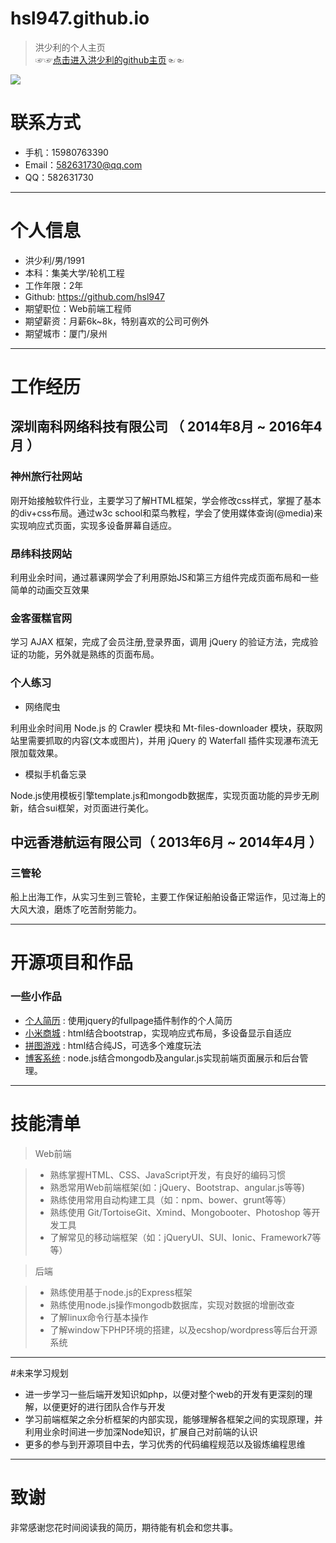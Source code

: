 # hsl947.github.io

> 洪少利的个人主页  
☞☞[点击进入洪少利的github主页](https://github.com/hsl947)☜☜  
  
![](http://tt1535-deercv.stor.sinaapp.com/57b7048e0bca7.png)
# 联系方式

- 手机：15980763390
- Email：582631730@qq.com
- QQ：582631730

---
# 个人信息

 - 洪少利/男/1991
 - 本科：集美大学/轮机工程 
 - 工作年限：2年
 - Github: https://github.com/hsl947
 - 期望职位：Web前端工程师
 - 期望薪资：月薪6k~8k，特别喜欢的公司可例外
 - 期望城市：厦门/泉州

---

# 工作经历


## 深圳南科网络科技有限公司 （ 2014年8月 ~ 2016年4月 ）

### 神州旅行社网站

刚开始接触软件行业，主要学习了解HTML框架，学会修改css样式，掌握了基本的div+css布局。通过w3c school和菜鸟教程，学会了使用媒体查询(@media)来实现响应式页面，实现多设备屏幕自适应。

### 昂纬科技网站 

利用业余时间，通过慕课网学会了利用原始JS和第三方组件完成页面布局和一些简单的动画交互效果

### 金客蛋糕官网

学习 AJAX 框架，完成了会员注册,登录界面，调用 jQuery 的验证方法，完成验证的功能，另外就是熟练的页面布局。



### 个人练习

* 网络爬虫

利用业余时间用 Node.js 的 Crawler 模块和 Mt-files-downloader 模块，获取网站里需要抓取的内容(文本或图片)，并用 jQuery 的 Waterfall 插件实现瀑布流无限加载效果。

* 模拟手机备忘录

Node.js使用模板引擎template.js和mongodb数据库，实现页面功能的异步无刷新，结合sui框架，对页面进行美化。



 
## 中远香港航运有限公司（ 2013年6月 ~ 2014年4月 ）

### 三管轮 

船上出海工作，从实习生到三管轮，主要工作保证船舶设备正常运作，见过海上的大风大浪，磨炼了吃苦耐劳能力。

---

# 开源项目和作品

### 一些小作品
 - [个人简历](https://hsl947.github.io/index.html) : 使用jquery的fullpage插件制作的个人简历
 - [小米商城](https://hsl947.github.io/others/mi-mall/index.html) : html结合bootstrap，实现响应式布局，多设备显示自适应
 - [拼图游戏](https://hsl947.github.io/others/puzzle-game/index.html) : html结合纯JS，可选多个难度玩法
 - [博客系统](https://hsl947.github.io/others/blog-app.rar) : node.js结合mongodb及angular.js实现前端页面展示和后台管理。
 ---

# 技能清单
> Web前端

> - 熟练掌握HTML、CSS、JavaScript开发，有良好的编码习惯
> - 熟悉常用Web前端框架(如：jQuery、Bootstrap、angular.js等等)
> - 熟练使用常用自动构建工具（如：npm、bower、grunt等等）
> - 熟练使用 Git/TortoiseGit、Xmind、Mongobooter、Photoshop 等开发工具
> - 了解常见的移动端框架（如：jQueryUI、SUI、Ionic、Framework7等等）
	
>后端

> - 熟练使用基于node.js的Express框架
> - 熟练使用node.js操作mongodb数据库，实现对数据的增删改查
> - 了解linux命令行基本操作
> - 了解window下PHP环境的搭建，以及ecshop/wordpress等后台开源系统

---

#未来学习规划

- 进一步学习一些后端开发知识如php，以便对整个web的开发有更深刻的理解，以便更好的进行团队合作与开发
- 学习前端框架之余分析框架的内部实现，能够理解各框架之间的实现原理，并利用业余时间进一步加深Node知识，扩展自己对前端的认识
- 更多的参与到开源项目中去，学习优秀的代码编程规范以及锻炼编程思维


---

# 致谢
非常感谢您花时间阅读我的简历，期待能有机会和您共事。



